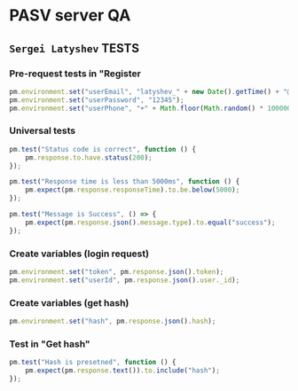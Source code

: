 # PASV server QA

## `Sergei Latyshev` TESTS

### Pre-request tests in "Register

```javascript
pm.environment.set("userEmail", "latyshev_" + new Date().getTime() + "@test.ok");
pm.environment.set("userPassword", "12345");
pm.environment.set("userPhone", "+" + Math.floor(Math.random() * 100000000000));
```

### Universal tests

```javascript
pm.test("Status code is correct", function () {
    pm.response.to.have.status(200);
});

pm.test("Response time is less than 5000ms", function () {
    pm.expect(pm.response.responseTime).to.be.below(5000);
});

pm.test("Message is Success", () => {
    pm.expect(pm.response.json().message.type).to.equal("success");
});
```

### Create variables (login request)

```javascript
pm.environment.set("token", pm.response.json().token);
pm.environment.set("userId", pm.response.json().user._id);
```

### Create variables (get hash)

```javascript
pm.environment.set("hash", pm.response.json().hash);
```

### Test in "Get hash"

```javascript
pm.test("Hash is presetned", function () {
    pm.expect(pm.response.text()).to.include("hash");
});
```

### 
